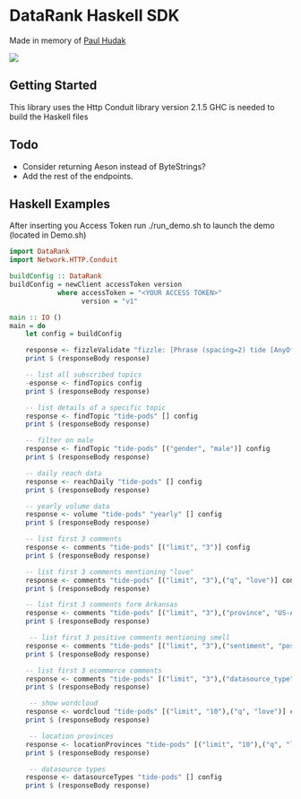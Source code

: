 DataRank Haskell SDK
==================

Made in memory of [Paul Hudak](http://en.wikipedia.org/wiki/Paul_Hudak) 

![](https://wiki.haskell.org/File:HaskellLogoStyPreview-1.png)

## Getting Started
This library uses the Http Conduit library version 2.1.5
GHC is needed to build the Haskell files


## Todo
- Consider returning Aeson instead of ByteStrings?
- Add the rest of the endpoints.


## Haskell Examples 
After inserting you Access Token
run ./run_demo.sh to launch the demo (located in Demo.sh)

```haskell
import DataRank
import Network.HTTP.Conduit 

buildConfig :: DataRank
buildConfig = newClient accessToken version
            where accessToken = "<YOUR ACCESS TOKEN>"
                  version = "v1"

main :: IO ()
main = do
    let config = buildConfig  

    response <- fizzleValidate "fizzle: [Phrase (spacing=2) tide [AnyOf febreze febreeze]]" config
    print $ (responseBody response)

    -- list all subscribed topics
    -esponse <- findTopics config
    print $ (responseBody response)

    -- list details of a specific topic
    response <- findTopic "tide-pods" [] config
    print $ (responseBody response)

    -- filter on male
    response <- findTopic "tide-pods" [("gender", "male")] config
    print $ (responseBody response)

    -- daily reach data
    response <- reachDaily "tide-pods" [] config
    print $ (responseBody response)

    -- yearly volume data
    response <- volume "tide-pods" "yearly" [] config
    print $ (responseBody response)

    -- list first 3 comments
    response <- comments "tide-pods" [("limit", "3")] config
    print $ (responseBody response)

    -- list first 3 comments mentioning "love"
    response <- comments "tide-pods" [("limit", "3"),("q", "love")] config
    print $ (responseBody response)

    -- list first 3 comments form Arkansas
    response <- comments "tide-pods" [("limit", "3"),("province", "US-AR")] config
    print $ (responseBody response)

     -- list first 3 positive comments mentioning smell
    response <- comments "tide-pods" [("limit", "3"),("sentiment", "positive"),("q", "smell")] config
    print $ (responseBody response)

    -- list first 3 ecommerce comments
    response <- comments "tide-pods" [("limit", "3"),("datasource_type", "ecommerce")] config
    print $ (responseBody response)

     -- show wordcloud
    response <- wordcloud "tide-pods" [("limit", "10"),("q", "love")] config
    print $ (responseBody response)

     -- location provinces
    response <- locationProvinces "tide-pods" [("limit", "10"),("q", "love")] config
    print $ (responseBody response)

     -- datasource types
    response <- datasourceTypes "tide-pods" [] config
    print $ (responseBody response)
```